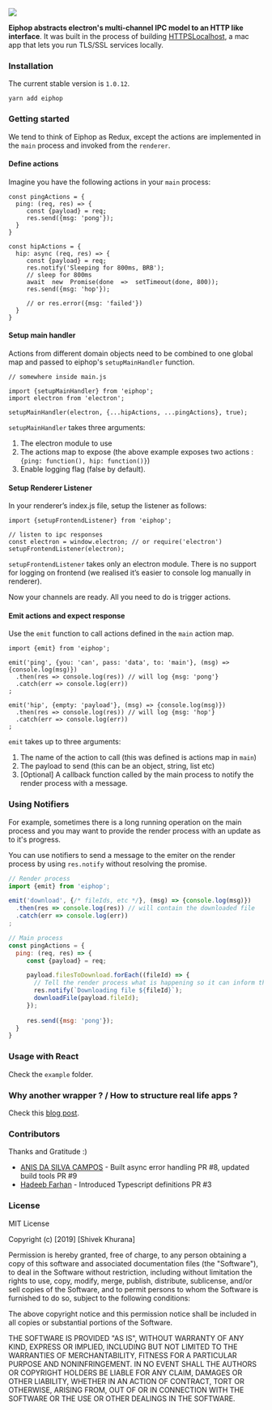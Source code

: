 
![](https://github.com/krimlabs/eiphop/raw/master/graphics/eiphop-logo.jpg)

**Eiphop abstracts electron's multi-channel IPC model to an HTTP like interface**. It was built in the process of building [HTTPSLocalhost](https://github.com/krimlabs/httpslocalhost), a mac app that lets you run TLS/SSL services locally.


### Installation
The current stable version is `1.0.12`.

```
yarn add eiphop
```

### Getting started
We tend to think of Eiphop as Redux, except the actions are implemented in the `main` process and invoked from the `renderer`. 

#### Define actions
Imagine you have the following actions in your `main` process: 
```
const pingActions = {  
  ping: (req, res) => {  
     const {payload} = req;  
     res.send({msg: 'pong'});  
  }  
}

const hipActions = {
  hip: async (req, res) => {  
     const {payload} = req;
     res.notify('Sleeping for 800ms, BRB');
     // sleep for 800ms
     await  new  Promise(done  =>  setTimeout(done, 800)); 
     res.send({msg: 'hop'});

     // or res.error({msg: 'failed'})  
  } 
}
```
#### Setup main handler
Actions from different domain objects need to be combined to one global map and passed to eiphop's `setupMainHandler` function. 
```
// somewhere inside main.js

import {setupMainHandler} from 'eiphop';
import electron from 'electron';

setupMainHandler(electron, {...hipActions, ...pingActions}, true);
```
`setupMainHandler`  takes three arguments:

1.  The electron module to use
2.  The actions map to expose (the above example exposes two actions :  `{ping: function(), hip: function()}`)
3.  Enable logging flag (false by default).

#### Setup Renderer Listener
In your renderer’s index.js file, setup the listener as follows:
```
import {setupFrontendListener} from 'eiphop';

// listen to ipc responses  
const electron = window.electron; // or require('electron')  
setupFrontendListener(electron);
```
`setupFrontendListener`  takes only an electron module. There is no support for logging on frontend (we realised it’s easier to console log manually in renderer).

Now your channels are ready. All you need to do is trigger actions.

#### Emit actions and expect response
Use the  `emit`  function to call actions defined in the `main` action map.
```
import {emit} from 'eiphop';

emit('ping', {you: 'can', pass: 'data', to: 'main'}, (msg) => {console.log(msg)})  
  .then(res => console.log(res)) // will log {msg: 'pong'}  
  .catch(err => console.log(err))  
;

emit('hip', {empty: 'payload'}, (msg) => {console.log(msg)})  
  .then(res => console.log(res)) // will log {msg: 'hop'}  
  .catch(err => console.log(err))  
;
```
`emit`  takes up to three arguments:

1.  The name of the action to call (this was defined is actions map in  `main`)
2.  The payload to send (this can be an object, string, list etc)
3.  [Optional] A callback function called by the main process to notify the render process with a message.

### Using Notifiers
For example, sometimes there is a long running operation on the main process and you may want to provide the render process with an update as to it's progress.

You can use notifiers to send a message to the emiter on the render process by using `res.notify` without resolving the promise.

```javascript
// Render process
import {emit} from 'eiphop';

emit('download', {/* fileIds, etc */}, (msg) => {console.log(msg)})  
  .then(res => console.log(res)) // will contain the downloaded file  
  .catch(err => console.log(err))  
;

// Main process
const pingActions = {  
  ping: (req, res) => {  
     const {payload} = req;

     payload.filesToDownload.forEach((fileId) => {
       // Tell the render process what is happening so it can inform the user
       res.notify(`Downloading file ${fileId}`);
       downloadFile(payload.fileId);
     });
     
     res.send({msg: 'pong'});  
  }  
}
```

### Usage with React
Check the `example` folder.

### Why another wrapper ? / How to structure real life apps ?
Check this [blog post](https://medium.com/@shivekkhurana/introducing-eiphop-an-electron-ipc-wrapper-good-fit-for-react-apps-50de6826a47e).

### Contributors 

Thanks and Gratitude :)

- [ANIS DA SILVA CAMPOS](https://github.com/anis-campos) - Built async error handling PR #8, updated build tools PR #9
- [Hadeeb Farhan](https://github.com/hadeeb) - Introduced Typescript definitions PR #3

### License
MIT License

Copyright (c) [2019] [Shivek Khurana]

Permission is hereby granted, free of charge, to any person obtaining a copy of this software and associated documentation files (the "Software"), to deal in the Software without restriction, including without limitation the rights to use, copy, modify, merge, publish, distribute, sublicense, and/or sell copies of the Software, and to permit persons to whom the Software is furnished to do so, subject to the following conditions:

The above copyright notice and this permission notice shall be included in all copies or substantial portions of the Software.

THE SOFTWARE IS PROVIDED "AS IS", WITHOUT WARRANTY OF ANY KIND, EXPRESS OR IMPLIED, INCLUDING BUT NOT LIMITED TO THE WARRANTIES OF MERCHANTABILITY, FITNESS FOR A PARTICULAR PURPOSE AND NONINFRINGEMENT. IN NO EVENT SHALL THE AUTHORS OR COPYRIGHT HOLDERS BE LIABLE FOR ANY CLAIM, DAMAGES OR OTHER LIABILITY, WHETHER IN AN ACTION OF CONTRACT, TORT OR OTHERWISE, ARISING FROM, OUT OF OR IN CONNECTION WITH THE SOFTWARE OR THE USE OR OTHER DEALINGS IN THE SOFTWARE.
